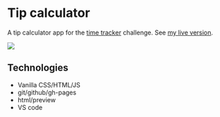 # Tip calculator 

A tip calculator app for the [time tracker](https://www.frontendmentor.io/challenges/tip-calculator-app-ugJNGbJUX) challenge. See [my live version](https://gdc-fcc.github.io/fem/tip-calculator/).

![](https://github.com/gdc-fcc/fem/blob/main/tip-calculator/images/screenshot.png)

## Technologies

- Vanilla CSS/HTML/JS
- git/github/gh-pages
- html/preview
- VS code
